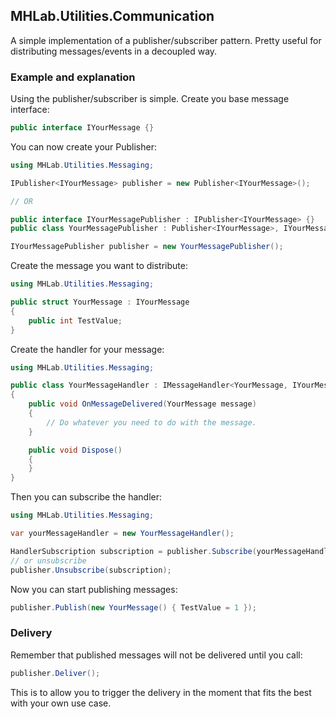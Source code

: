 ## MHLab.Utilities.Communication

A simple implementation of a publisher/subscriber pattern. Pretty useful for distributing messages/events in a decoupled way.

### Example and explanation

Using the publisher/subscriber is simple. Create you base message interface:

```csharp
public interface IYourMessage {}
```

You can now create your Publisher:

```csharp
using MHLab.Utilities.Messaging;

IPublisher<IYourMessage> publisher = new Publisher<IYourMessage>();

// OR

public interface IYourMessagePublisher : IPublisher<IYourMessage> {}
public class YourMessagePublisher : Publisher<IYourMessage>, IYourMessagePublisher {}

IYourMessagePublisher publisher = new YourMessagePublisher();
```

Create the message you want to distribute:

```csharp
using MHLab.Utilities.Messaging;

public struct YourMessage : IYourMessage
{
    public int TestValue;
}
```

Create the handler for your message:


```csharp
using MHLab.Utilities.Messaging;

public class YourMessageHandler : IMessageHandler<YourMessage, IYourMessage>
{
    public void OnMessageDelivered(YourMessage message)
    {
        // Do whatever you need to do with the message.
    }

    public void Dispose()
    {
    }
}
```

Then you can subscribe the handler:

```csharp
using MHLab.Utilities.Messaging;

var yourMessageHandler = new YourMessageHandler();

HandlerSubscription subscription = publisher.Subscribe(yourMessageHandler);
// or unsubscribe
publisher.Unsubscribe(subscription);
```

Now you can start publishing messages:

```csharp
publisher.Publish(new YourMessage() { TestValue = 1 });
```

### Delivery


Remember that published messages will not be delivered until you call:

```csharp
publisher.Deliver();
```

This is to allow you to trigger the delivery in the moment that fits the best with your own use case.